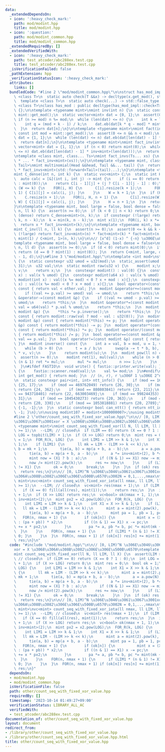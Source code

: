 ```yaml
---
data:
  _extendedDependsOn:
  - icon: ':heavy_check_mark:'
    path: mod/modint.hpp
    title: mod/modint.hpp
  - icon: ':question:'
    path: mod/modint_common.hpp
    title: mod/modint_common.hpp
  _extendedRequiredBy: []
  _extendedVerifiedWith:
  - icon: ':heavy_check_mark:'
    path: test_atcoder/abc288ex.test.cpp
    title: test_atcoder/abc288ex.test.cpp
  _isVerificationFailed: false
  _pathExtension: hpp
  _verificationStatusIcon: ':heavy_check_mark:'
  attributes:
    links: []
  bundledCode: "#line 2 \"mod/modint_common.hpp\"\n\nstruct has_mod_impl {\n  template\
    \ <class T>\n  static auto check(T &&x) -> decltype(x.get_mod(), std::true_type{});\n\
    \  template <class T>\n  static auto check(...) -> std::false_type;\n};\n\ntemplate\
    \ <class T>\nclass has_mod : public decltype(has_mod_impl::check<T>(std::declval<T>()))\
    \ {};\n\ntemplate <typename mint>\nmint inv(int n) {\n  static const int mod =\
    \ mint::get_mod();\n  static vector<mint> dat = {0, 1};\n  assert(0 <= n);\n \
    \ if (n >= mod) n %= mod;\n  while (len(dat) <= n) {\n    int k = len(dat);\n\
    \    int q = (mod + k - 1) / k;\n    dat.eb(dat[k * q - mod] * mint::raw(q));\n\
    \  }\n  return dat[n];\n}\n\ntemplate <typename mint>\nmint fact(int n) {\n  static\
    \ const int mod = mint::get_mod();\n  assert(0 <= n && n < mod);\n  static vector<mint>\
    \ dat = {1, 1};\n  while (len(dat) <= n) dat.eb(dat[len(dat) - 1] * mint::raw(len(dat)));\n\
    \  return dat[n];\n}\n\ntemplate <typename mint>\nmint fact_inv(int n) {\n  static\
    \ vector<mint> dat = {1, 1};\n  if (n < 0) return mint(0);\n  while (len(dat)\
    \ <= n) dat.eb(dat[len(dat) - 1] * inv<mint>(len(dat)));\n  return dat[n];\n}\n\
    \ntemplate <class mint, class... Ts>\nmint fact_invs(Ts... xs) {\n  return (mint(1)\
    \ * ... * fact_inv<mint>(xs));\n}\n\ntemplate <typename mint, class Head, class...\
    \ Tail>\nmint multinomial(Head &&head, Tail &&... tail) {\n  return fact<mint>(head)\
    \ * fact_invs<mint>(std::forward<Tail>(tail)...);\n}\n\ntemplate <typename mint>\n\
    mint C_dense(int n, int k) {\n  static vvc<mint> C;\n  static int H = 0, W = 0;\n\
    \  auto calc = [&](int i, int j) -> mint {\n    if (i == 0) return (j == 0 ? mint(1)\
    \ : mint(0));\n    return C[i - 1][j] + (j ? C[i - 1][j - 1] : 0);\n  };\n  if\
    \ (W <= k) {\n    FOR(i, H) {\n      C[i].resize(k + 1);\n      FOR(j, W, k +\
    \ 1) { C[i][j] = calc(i, j); }\n    }\n    W = k + 1;\n  }\n  if (H <= n) {\n\
    \    C.resize(n + 1);\n    FOR(i, H, n + 1) {\n      C[i].resize(W);\n      FOR(j,\
    \ W) { C[i][j] = calc(i, j); }\n    }\n    H = n + 1;\n  }\n  return C[n][k];\n\
    }\n\ntemplate <typename mint, bool large = false, bool dense = false>\nmint C(ll\
    \ n, ll k) {\n  assert(n >= 0);\n  if (k < 0 || n < k) return 0;\n  if constexpr\
    \ (dense) return C_dense<mint>(n, k);\n  if constexpr (!large) return multinomial<mint>(n,\
    \ k, n - k);\n  k = min(k, n - k);\n  mint x(1);\n  FOR(i, k) x *= mint(n - i);\n\
    \  return x * fact_inv<mint>(k);\n}\n\ntemplate <typename mint, bool large = false>\n\
    mint C_inv(ll n, ll k) {\n  assert(n >= 0);\n  assert(0 <= k && k <= n);\n  if\
    \ (!large) return fact_inv<mint>(n) * fact<mint>(k) * fact<mint>(n - k);\n  return\
    \ mint(1) / C<mint, 1>(n, k);\n}\n\n// [x^d] (1-x) ^ {-n} \u306E\u8A08\u7B97\n\
    template <typename mint, bool large = false, bool dense = false>\nmint C_negative(ll\
    \ n, ll d) {\n  assert(n >= 0);\n  if (d < 0) return mint(0);\n  if (n == 0) {\
    \ return (d == 0 ? mint(1) : mint(0)); }\n  return C<mint, large, dense>(n + d\
    \ - 1, d);\n}\n#line 3 \"mod/modint.hpp\"\n\ntemplate <int mod>\nstruct modint\
    \ {\n  static constexpr u32 umod = u32(mod);\n  static_assert(umod < u32(1) <<\
    \ 31);\n  u32 val;\n\n  static modint raw(u32 v) {\n    modint x;\n    x.val =\
    \ v;\n    return x;\n  }\n  constexpr modint() : val(0) {}\n  constexpr modint(u32\
    \ x) : val(x % umod) {}\n  constexpr modint(u64 x) : val(x % umod) {}\n  constexpr\
    \ modint(int x) : val((x %= mod) < 0 ? x + mod : x){};\n  constexpr modint(ll\
    \ x) : val((x %= mod) < 0 ? x + mod : x){};\n  bool operator<(const modint &other)\
    \ const { return val < other.val; }\n  modint &operator+=(const modint &p) {\n\
    \    if ((val += p.val) >= umod) val -= umod;\n    return *this;\n  }\n  modint\
    \ &operator-=(const modint &p) {\n    if ((val += umod - p.val) >= umod) val -=\
    \ umod;\n    return *this;\n  }\n  modint &operator*=(const modint &p) {\n   \
    \ val = u64(val) * p.val % umod;\n    return *this;\n  }\n  modint &operator/=(const\
    \ modint &p) {\n    *this *= p.inverse();\n    return *this;\n  }\n  modint operator-()\
    \ const { return modint::raw(val ? mod - val : u32(0)); }\n  modint operator+(const\
    \ modint &p) const { return modint(*this) += p; }\n  modint operator-(const modint\
    \ &p) const { return modint(*this) -= p; }\n  modint operator*(const modint &p)\
    \ const { return modint(*this) *= p; }\n  modint operator/(const modint &p) const\
    \ { return modint(*this) /= p; }\n  bool operator==(const modint &p) const { return\
    \ val == p.val; }\n  bool operator!=(const modint &p) const { return val != p.val;\
    \ }\n  modint inverse() const {\n    int a = val, b = mod, u = 1, v = 0, t;\n\
    \    while (b > 0) {\n      t = a / b;\n      swap(a -= t * b, b), swap(u -= t\
    \ * v, v);\n    }\n    return modint(u);\n  }\n  modint pow(ll n) const {\n  \
    \  assert(n >= 0);\n    modint ret(1), mul(val);\n    while (n > 0) {\n      if\
    \ (n & 1) ret *= mul;\n      mul *= mul;\n      n >>= 1;\n    }\n    return ret;\n\
    \  }\n#ifdef FASTIO\n  void write() { fastio::printer.write(val); }\n  void read()\
    \ {\n    fastio::scanner.read(val);\n    val %= mod;\n  }\n#endif\n  static constexpr\
    \ int get_mod() { return mod; }\n  // (n, r), r \u306F 1 \u306E 2^n \u4E57\u6839\
    \n  static constexpr pair<int, int> ntt_info() {\n    if (mod == 167772161) return\
    \ {25, 17};\n    if (mod == 469762049) return {26, 30};\n    if (mod == 754974721)\
    \ return {24, 362};\n    if (mod == 880803841) return {23, 211};\n    if (mod\
    \ == 943718401) return {22, 663003469};\n    if (mod == 998244353) return {23,\
    \ 31};\n    if (mod == 1045430273) return {20, 363};\n    if (mod == 1051721729)\
    \ return {20, 330};\n    if (mod == 1053818881) return {20, 2789};\n    return\
    \ {-1, -1};\n  }\n  static constexpr bool can_ntt() { return ntt_info().fi !=\
    \ -1; }\n};\n\nusing modint107 = modint<1000000007>;\nusing modint998 = modint<998244353>;\n\
    #line 2 \"other/count_seq_with_fixed_xor_value.hpp\"\n\n// [0, LIM)^N \u306E\u3046\
    \u3061\u3067\u3001xor = X \u3068\u306A\u308B\u3082\u306E\u306E\u500B\u6570\ntemplate\
    \ <typename mint>\nmint count_seq_with_fixed_xor(ll N, ll LIM, ll X) {\n  assert(LIM\
    \ >= 1);\n  --LIM; // closed\n  if (LIM == 0) return (X == 0 ? 1 : 0);\n  int\
    \ LOG = topbit(LIM) + 1;\n  if (X >> LOG) return 0;\n  mint res = 0;\n  bool ok\
    \ = 1;\n  FOR_R(k, LOG) {\n    int LIM1 = LIM >> k & 1;\n    int X1 = X >> k &\
    \ 1;\n    if (LIM1) {\n      ll mk = LIM - (LIM >> k << k);\n      mint a = mint(2).pow(k),\
    \ b = mk + 1;\n      tie(a, b) = mp(a + b, a - b);\n      a = a.pow(N), b = b.pow(N);\n\
    \      tie(a, b) = mp(a + b, a - b);\n      a *= inv<mint>(2), b *= inv<mint>(2);\n\
    \      mint now = (X1 ? b : a);\n      if ((N & 1) == X1) now -= mint(mk + 1).pow(N);\n\
    \      now /= mint(2).pow(k);\n      res += now;\n    }\n    if (LIM1 * (N & 1)\
    \ != X1) {\n      ok = 0;\n      break;\n    }\n  }\n  if (ok) res += mint(1);\n\
    \  return res;\n}\n\n// [0, LIM)^N \u306E\u3046\u3061\u3067\u3001xor = X \u3068\
    \u306A\u308B\u3082\u306E\u306E\u500B\u6570\u3002N = 0,1,...,nmax\ntemplate <typename\
    \ mint>\nvc<mint> count_seq_with_fixed_xor_iota(ll nmax, ll LIM, ll X) {\n  assert(LIM\
    \ >= 1);\n  --LIM; // closed\n  vc<mint> res(nmax + 1);\n  if (LIM == 0) {\n \
    \   if (X == 0) fill(all(res), mint(1));\n    return res;\n  }\n  int LOG = topbit(LIM)\
    \ + 1;\n  if (X >> LOG) return res;\n  vc<bool> ok(nmax + 1, 1);\n  mint x2 =\
    \ inv<mint>(2);\n  mint px2 = x2.pow(LOG);\n  FOR_R(k, LOG) {\n    px2 += px2;\n\
    \    int LIM1 = LIM >> k & 1;\n    int X1 = X >> k & 1;\n    if (LIM1) {\n   \
    \   ll mk = LIM - (LIM >> k << k);\n      mint a = mint(2).pow(k), b = mk + 1;\n\
    \      tie(a, b) = mp(a + b, a - b);\n      mint pa = 1, pb = 1, pc = 1;\n   \
    \   FOR(n, nmax + 1) {\n        if (ok[n]) {\n          mint x = (X1 ? (pa - pb)\
    \ : (pa + pb)) * x2;\n          if ((n & 1) == X1) x -= pc;\n          res[n]\
    \ += x * px2;\n        }\n        pa *= a, pb *= b, pc *= mint(mk + 1);\n    \
    \  }\n    }\n    FOR(n, nmax + 1) {\n      if (LIM1 * (n & 1) != X1) { ok[n] =\
    \ 0; }\n    }\n  }\n  FOR(n, nmax + 1) if (ok[n]) res[n] += mint(1);\n  return\
    \ res;\n}\n"
  code: "#include \"mod/modint.hpp\"\n\n// [0, LIM)^N \u306E\u3046\u3061\u3067\u3001\
    xor = X \u3068\u306A\u308B\u3082\u306E\u306E\u500B\u6570\ntemplate <typename mint>\n\
    mint count_seq_with_fixed_xor(ll N, ll LIM, ll X) {\n  assert(LIM >= 1);\n  --LIM;\
    \ // closed\n  if (LIM == 0) return (X == 0 ? 1 : 0);\n  int LOG = topbit(LIM)\
    \ + 1;\n  if (X >> LOG) return 0;\n  mint res = 0;\n  bool ok = 1;\n  FOR_R(k,\
    \ LOG) {\n    int LIM1 = LIM >> k & 1;\n    int X1 = X >> k & 1;\n    if (LIM1)\
    \ {\n      ll mk = LIM - (LIM >> k << k);\n      mint a = mint(2).pow(k), b =\
    \ mk + 1;\n      tie(a, b) = mp(a + b, a - b);\n      a = a.pow(N), b = b.pow(N);\n\
    \      tie(a, b) = mp(a + b, a - b);\n      a *= inv<mint>(2), b *= inv<mint>(2);\n\
    \      mint now = (X1 ? b : a);\n      if ((N & 1) == X1) now -= mint(mk + 1).pow(N);\n\
    \      now /= mint(2).pow(k);\n      res += now;\n    }\n    if (LIM1 * (N & 1)\
    \ != X1) {\n      ok = 0;\n      break;\n    }\n  }\n  if (ok) res += mint(1);\n\
    \  return res;\n}\n\n// [0, LIM)^N \u306E\u3046\u3061\u3067\u3001xor = X \u3068\
    \u306A\u308B\u3082\u306E\u306E\u500B\u6570\u3002N = 0,1,...,nmax\ntemplate <typename\
    \ mint>\nvc<mint> count_seq_with_fixed_xor_iota(ll nmax, ll LIM, ll X) {\n  assert(LIM\
    \ >= 1);\n  --LIM; // closed\n  vc<mint> res(nmax + 1);\n  if (LIM == 0) {\n \
    \   if (X == 0) fill(all(res), mint(1));\n    return res;\n  }\n  int LOG = topbit(LIM)\
    \ + 1;\n  if (X >> LOG) return res;\n  vc<bool> ok(nmax + 1, 1);\n  mint x2 =\
    \ inv<mint>(2);\n  mint px2 = x2.pow(LOG);\n  FOR_R(k, LOG) {\n    px2 += px2;\n\
    \    int LIM1 = LIM >> k & 1;\n    int X1 = X >> k & 1;\n    if (LIM1) {\n   \
    \   ll mk = LIM - (LIM >> k << k);\n      mint a = mint(2).pow(k), b = mk + 1;\n\
    \      tie(a, b) = mp(a + b, a - b);\n      mint pa = 1, pb = 1, pc = 1;\n   \
    \   FOR(n, nmax + 1) {\n        if (ok[n]) {\n          mint x = (X1 ? (pa - pb)\
    \ : (pa + pb)) * x2;\n          if ((n & 1) == X1) x -= pc;\n          res[n]\
    \ += x * px2;\n        }\n        pa *= a, pb *= b, pc *= mint(mk + 1);\n    \
    \  }\n    }\n    FOR(n, nmax + 1) {\n      if (LIM1 * (n & 1) != X1) { ok[n] =\
    \ 0; }\n    }\n  }\n  FOR(n, nmax + 1) if (ok[n]) res[n] += mint(1);\n  return\
    \ res;\n}"
  dependsOn:
  - mod/modint.hpp
  - mod/modint_common.hpp
  isVerificationFile: false
  path: other/count_seq_with_fixed_xor_value.hpp
  requiredBy: []
  timestamp: '2023-10-14 01:49:27+09:00'
  verificationStatus: LIBRARY_ALL_AC
  verifiedWith:
  - test_atcoder/abc288ex.test.cpp
documentation_of: other/count_seq_with_fixed_xor_value.hpp
layout: document
redirect_from:
- /library/other/count_seq_with_fixed_xor_value.hpp
- /library/other/count_seq_with_fixed_xor_value.hpp.html
title: other/count_seq_with_fixed_xor_value.hpp
---
```

